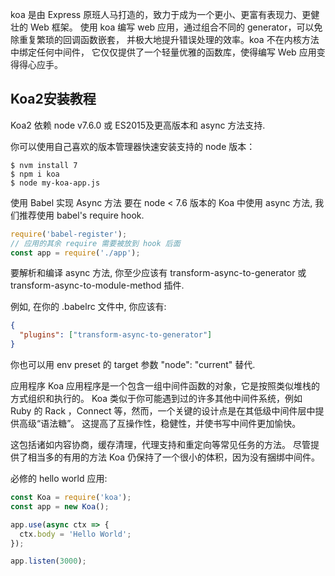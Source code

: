 
koa 是由 Express 原班人马打造的，致力于成为一个更小、更富有表现力、更健壮的 Web 框架。 
使用 koa 编写 web 应用，通过组合不同的 generator，可以免除重复繁琐的回调函数嵌套， 并极大地提升错误处理的效率。koa 不在内核方法中绑定任何中间件， 它仅仅提供了一个轻量优雅的函数库，使得编写 Web 应用变得得心应手。

## Koa2安装教程
Koa2 依赖 node v7.6.0 或 ES2015及更高版本和 async 方法支持.

你可以使用自己喜欢的版本管理器快速安装支持的 node 版本：
```shell
$ nvm install 7
$ npm i koa
$ node my-koa-app.js
```
使用 Babel 实现 Async 方法
要在 node < 7.6 版本的 Koa 中使用 async 方法, 我们推荐使用 babel's require hook.
```js
require('babel-register');
// 应用的其余 require 需要被放到 hook 后面
const app = require('./app');
```
要解析和编译 async 方法, 你至少应该有 transform-async-to-generator 或 transform-async-to-module-method 插件.

例如, 在你的 .babelrc 文件中, 你应该有:
```json
{
  "plugins": ["transform-async-to-generator"]
}
```
你也可以用 env preset 的 target 参数 "node": "current" 替代.

应用程序
Koa 应用程序是一个包含一组中间件函数的对象，它是按照类似堆栈的方式组织和执行的。 Koa 类似于你可能遇到过的许多其他中间件系统，例如 Ruby 的 Rack ，Connect 等，然而，一个关键的设计点是在其低级中间件层中提供高级“语法糖”。 这提高了互操作性，稳健性，并使书写中间件更加愉快。

这包括诸如内容协商，缓存清理，代理支持和重定向等常见任务的方法。 尽管提供了相当多的有用的方法 Koa 仍保持了一个很小的体积，因为没有捆绑中间件。

必修的 hello world 应用:
```js
const Koa = require('koa');
const app = new Koa();

app.use(async ctx => {
  ctx.body = 'Hello World';
});

app.listen(3000);
```